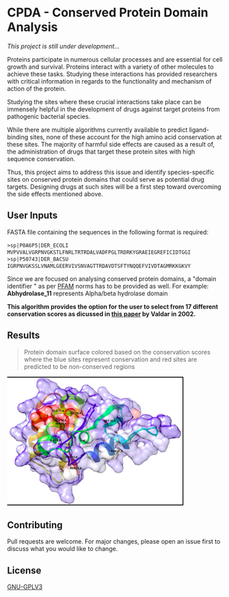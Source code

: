 # CPDA - Conserved Protein Domain Analysis

*This project is still under development...*

Proteins participate in numerous cellular processes and are essential for cell growth and survival. Proteins interact with a variety of other molecules to achieve these tasks.
Studying these interactions has provided researchers with critical information in regards to the functionality and mechanism of action of the protein. 

Studying the sites where these crucial interactions take place can be immensely helpful in the development of drugs against target proteins from pathogenic bacterial species. 

While there are multiple algorithms currently available to predict ligand-binding sites, none of these account for the high amino acid conservation at these sites. The majority of harmful side effects are caused as a result of, the administration of drugs that target these protein sites with high sequence conservation. 

Thus, this project aims to address this issue and identify species-specific sites
on conserved protein domains that could serve as potential drug targets. Designing drugs
at such sites will be a first step toward overcoming the side effects mentioned above.

## User Inputs

FASTA file containing the sequences in the following format is required:

    >sp|P0A6P5|DER_ECOLI
    MVPVVALVGRPNVGKSTLFNRLTRTRDALVADFPGLTRDRKYGRAEIEGREFICIDTGGI
    >sp|P50743|DER_BACSU 
    IGRPNVGKSSLVNAMLGEERVIVSNVAGTTRDAVDTSFTYNQQEFVIVDTAGMRKKGKVY

Since we are focused on analysing conserved protein domains, a "domain identifier " as per [PFAM](https://pfam.xfam.org/family/browse?browse=new) norms has to be provided as well. For example:
**Abhydrolase_11** represents 	Alpha/beta hydrolase domain 

**This algorithm provides the option for the user to select from 17 different conservation scores as dicussed in [this paper](https://onlinelibrary.wiley.com/doi/10.1002/prot.10146) by Valdar in 2002.**



## Results

> Protein domain surface colored based on the conservation scores where the blue sites represent conservation and red sites are predicted to be non-conserved regions


![CPDA-Result](venv/docs/CPDA_Result.png)

## Contributing
Pull requests are welcome. For major changes, please open an issue first to discuss what you would like to change.


## License
[GNU-GPLV3](https://choosealicense.com/licenses/gpl-3.0/)



